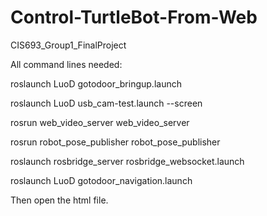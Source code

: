 # Control-TurtleBot-From-Web
CIS693_Group1_FinalProject

All command lines needed:

roslaunch LuoD gotodoor_bringup.launch
 
roslaunch LuoD usb_cam-test.launch --screen

rosrun web_video_server web_video_server

rosrun robot_pose_publisher robot_pose_publisher

roslaunch rosbridge_server rosbridge_websocket.launch

roslaunch LuoD gotodoor_navigation.launch

Then open the html file.
